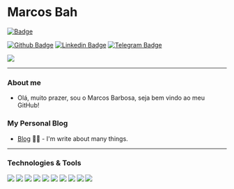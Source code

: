 # Marcos Bah 

[![Badge](https://img.shields.io/badge/Universidade-UNIFEI-%23244F26?style=for-the-badge&logo=ghost)](https://unifei.edu.br/)  

[![Github Badge](https://img.shields.io/badge/-Github-000?style=flat-square&logo=Github&logoColor=white&link=https://github.com/marcos-bah)](https://github.com/deividwillyan) 
[![Linkedin Badge](https://img.shields.io/badge/-LinkedIn-blue?style=flat-square&logo=Linkedin&logoColor=white&link=https://www.linkedin.com/in/marcos-bah/)](https://www.linkedin.com/in/marcos-bah/) 
[![Telegram Badge](https://img.shields.io/badge/-Telegram-white?style=flat-square&logo=Telegram&logoColor=white&link=https://t.me/marcos-bah)](https://t.me/marcos_bah)  
  
<a href="https://github.com/marcos-bah/marcos-bah">
  <img align="center" src="https://github-readme-stats.vercel.app/api?username=marcos-bah&show_icons=true&line_height=27&count_private=true&title_color=ffffff&text_color=c9cacc&icon_color=9400D3&bg_color=1d1f21&hide=contribs,issues,prs"/>
</a>

---

### About me

- Olá, muito prazer, sou o Marcos Barbosa, seja bem vindo ao meu GitHub!

### My Personal Blog
- [Blog](https://marcos-barbosa.medium.com/) ✍🏼 - I'm write about many things.

---
### Technologies & Tools

![](https://img.shields.io/badge/Code-Flutter-informational?style=flat&logo=flutter&logoColor=white&color=244F26)
![](https://img.shields.io/badge/Code-Dart-informational?style=flat&logo=dart&logoColor=white&color=244F26)
![](https://img.shields.io/badge/Code-Django-informational?style=flat&logo=django&logoColor=white&color=244F26)
![](https://img.shields.io/badge/Code-Python-informational?style=flat&logo=python&logoColor=white&color=244F26)
![](https://img.shields.io/badge/Code-C++-informational?style=flat&logo=cplus&logoColor=white&color=244F26)
![](https://img.shields.io/badge/Code-Java-informational?style=flat&logo=java&logoColor=white&color=244F26)
![](https://img.shields.io/badge/Code-JavaScript-informational?style=flat&logo=javascript&logoColor=white&color=244F26)
![](https://img.shields.io/badge/Code-Node.Js-informational?style=flat&logo=node.js&logoColor=white&color=244F26)
![](https://img.shields.io/badge/OS-Linux-informational?style=flat&logo=linux&logoColor=white&color=244F26)
![](https://img.shields.io/badge/Database-MySql-informational?style=flat&logo=mysql&logoColor=white&color=244F26)
